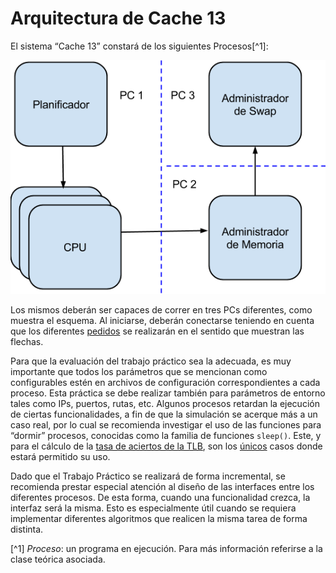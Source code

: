 # Arquitectura de Cache 13

El sistema “Cache 13” constará de los siguientes Procesos[^1]:

![Arquitectura de Cache 13](arquitectura-cache-13.png)

Los mismos deberán ser capaces de correr en tres PCs diferentes, como muestra el esquema. Al iniciarse, deberán conectarse teniendo en cuenta que los diferentes <u>pedidos</u> se realizarán en el sentido que muestran las flechas.

Para que la evaluación del trabajo práctico sea la adecuada, es muy importante que todos los parámetros que se mencionan como configurables estén en archivos de configuración correspondientes a cada proceso. Esta práctica se debe realizar también para parámetros de entorno tales como IPs, puertos, rutas, etc. Algunos procesos retardan la ejecución de ciertas funcionalidades, a fin de que la simulación se acerque más a un caso real, por lo cual se recomienda investigar el uso de las funciones para “dormir” procesos, conocidas como la familia de funciones `sleep()`. Este, y para el cálculo de la [tasa de aciertos de la TLB](proceso_administrador_de_memoria.md), son los <u>únicos</u> casos donde estará permitido su uso.

Dado que el Trabajo Práctico se realizará de forma incremental, se recomienda prestar especial atención al diseño de las interfaces entre los diferentes procesos. De esta forma, cuando una funcionalidad crezca, la interfaz será la misma. Esto es especialmente útil cuando se requiera implementar diferentes algoritmos que realicen la misma tarea de forma distinta.

[^1] _Proceso_: un programa en ejecución. Para más información referirse a la clase teórica asociada.
